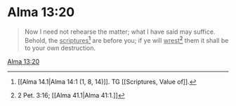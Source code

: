 # Alma 13:20

> Now I need not rehearse the matter; what I have said may suffice. Behold, the <u>scriptures</u>[^a] are before you; if ye will <u>wrest</u>[^b] them it shall be to your own destruction.

[Alma 13:20](https://www.churchofjesuschrist.org/study/scriptures/bofm/alma/13?lang=eng&id=p20#p20)


[^a]: [[Alma 14.1|Alma 14:1 (1, 8, 14)]]. TG [[Scriptures, Value of]].
[^b]: 2 Pet. 3:16; [[Alma 41.1|Alma 41:1.]]
